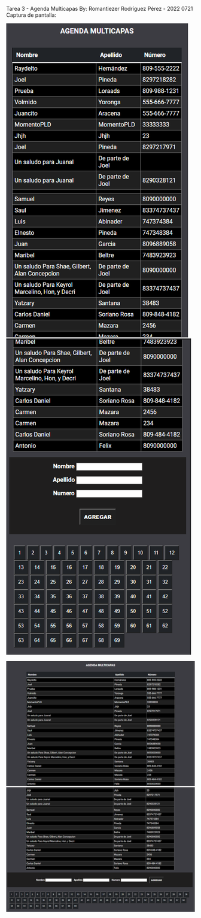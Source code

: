 Tarea 3 - Agenda Multicapas
By: Romantiezer Rodríguez Pérez - 2022 0721
Captura de pantalla: 

![Captura mobile 1](/captures/mobile-capture-1.png)
![Captura mobile 2](/captures/mobile-capture-2.png)

![Captura pc 1](/captures/pc-capture-1.png)
![Captura pc 2](/captures/pc-capture-2.png)